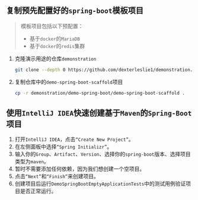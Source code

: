 ## 复制预先配置好的`spring-boot`模板项目

> 模板项目包括以下预配置：
>
> - 基于`docker`的`MariaDB`
> - 基于`docker`的`redis`集群

1. 克隆演示用途的仓库`demonstration`

   ```bash
   git clone --depth 0 https://github.com/dexterleslie1/demonstration.git
   ```

2. 复制仓库中的`demo-spring-boot-scaffold`项目

   ```bash
   cp -r demonstration/demo-spring-boot/demo-spring-boot-scaffold .
   ```

## 使用`IntelliJ IDEA`快速创建基于`Maven`的`Spring-Boot`项目

1. 打开`IntelliJ IDEA`，点击`“Create New Project”`。
2. 在左侧面板中选择`“Spring Initializr”`。
3. 输入你的`Group`、`Artifact`、`Version`、选择你的`spring-boot`版本、选择项目类型为`maven`。
4. 暂时不需要添加任何依赖，因为我们想创建一个空项目。
5. 点击`“Next”`和`“Finish”`来创建项目。
6. 创建项目后运行`DemoSpringBootEmptyApplicationTests`中的测试用例验证项目是否正常运行。
